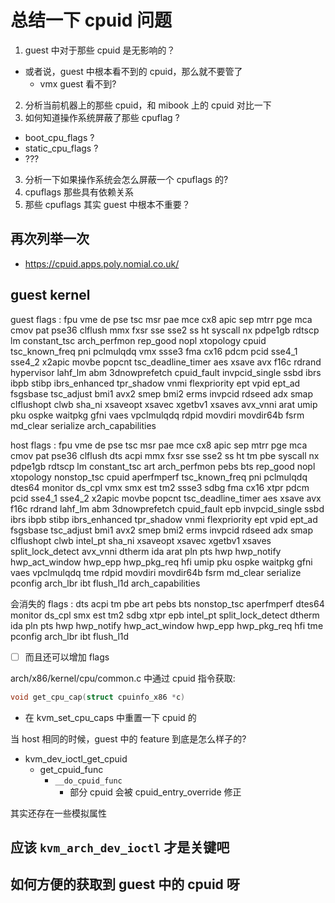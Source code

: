 # 总结一下 cpuid 问题

1. guest 中对于那些 cpuid 是无影响的？
  - 或者说，guest 中根本看不到的 cpuid，那么就不要管了
    - vmx guest 看不到?
2. 分析当前机器上的那些 cpuid，和 mibook 上的 cpuid 对比一下
3. 如何知道操作系统屏蔽了那些 cpuflag ?
  - boot_cpu_flags ?
  - static_cpu_flags ?
  - ???
3. 分析一下如果操作系统会怎么屏蔽一个 cpuflags 的?
4. cpuflags 那些具有依赖关系
5. 那些 cpuflags 其实 guest 中根本不重要？

## 再次列举一次
- https://cpuid.apps.poly.nomial.co.uk/

## guest kernel
guest flags : fpu vme de pse tsc msr pae mce cx8 apic sep mtrr pge mca cmov pat pse36 clflush mmx fxsr sse sse2 ss ht syscall nx pdpe1gb rdtscp lm constant_tsc arch_perfmon rep_good nopl xtopology cpuid tsc_known_freq pni pclmulqdq vmx ssse3 fma cx16 pdcm pcid sse4_1 sse4_2 x2apic movbe popcnt tsc_deadline_timer aes xsave avx f16c rdrand hypervisor lahf_lm abm 3dnowprefetch cpuid_fault invpcid_single ssbd ibrs ibpb stibp ibrs_enhanced tpr_shadow vnmi flexpriority ept vpid ept_ad fsgsbase tsc_adjust bmi1 avx2 smep bmi2 erms invpcid rdseed adx smap clflushopt clwb sha_ni xsaveopt xsavec xgetbv1 xsaves avx_vnni arat umip pku ospke waitpkg gfni vaes vpclmulqdq rdpid movdiri movdir64b fsrm md_clear serialize arch_capabilities

host flags : fpu vme de pse tsc msr pae mce cx8 apic sep mtrr pge mca cmov pat pse36 clflush dts acpi mmx fxsr sse sse2 ss ht tm pbe syscall nx pdpe1gb rdtscp lm constant_tsc art arch_perfmon pebs bts rep_good nopl xtopology nonstop_tsc cpuid aperfmperf tsc_known_freq pni pclmulqdq dtes64 monitor ds_cpl vmx smx est tm2 ssse3 sdbg fma cx16 xtpr pdcm pcid sse4_1 sse4_2 x2apic movbe popcnt tsc_deadline_timer aes xsave avx f16c rdrand lahf_lm abm 3dnowprefetch cpuid_fault epb invpcid_single ssbd ibrs ibpb stibp ibrs_enhanced tpr_shadow vnmi flexpriority ept vpid ept_ad fsgsbase tsc_adjust bmi1 avx2 smep bmi2 erms invpcid rdseed adx smap clflushopt clwb intel_pt sha_ni xsaveopt xsavec xgetbv1 xsaves split_lock_detect avx_vnni dtherm ida arat pln pts hwp hwp_notify hwp_act_window hwp_epp hwp_pkg_req hfi umip pku ospke waitpkg gfni vaes vpclmulqdq tme rdpid movdiri movdir64b fsrm md_clear serialize pconfig arch_lbr ibt flush_l1d arch_capabilities


会消失的 flags :
dts acpi tm pbe art pebs bts nonstop_tsc aperfmperf dtes64 monitor ds_cpl smx est tm2 sdbg xtpr epb intel_pt split_lock_detect dtherm ida pln pts hwp hwp_notify hwp_act_window hwp_epp hwp_pkg_req hfi tme pconfig arch_lbr ibt flush_l1d

- [ ] 而且还可以增加 flags

arch/x86/kernel/cpu/common.c  中通过 cpuid 指令获取:
```c
void get_cpu_cap(struct cpuinfo_x86 *c)
```

- 在 kvm_set_cpu_caps 中重置一下 cpuid 的

当 host 相同的时候，guest 中的 feature 到底是怎么样子的?
- kvm_dev_ioctl_get_cpuid
  - get_cpuid_func
    - `__do_cpuid_func`
      - 部分 cpuid 会被 cpuid_entry_override 修正


其实还存在一些模拟属性

## 应该 `kvm_arch_dev_ioctl` 才是关键吧

## 如何方便的获取到 guest 中的 cpuid 呀
